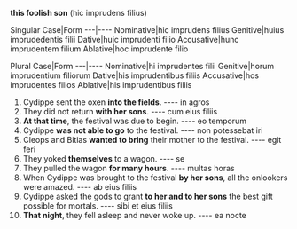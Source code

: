**this foolish son** (hic imprudens filius)

Singular
Case|Form
---|----
Nominative|hic imprudens filius
Genitive|huius imprudedentis filii
Dative|huic imprudenti filio 
Accusative|hunc imprudentem filium
Ablative|hoc imprudente filio

Plural
Case|Form
---|----
Nominative|hi imprudentes filii
Genitive|horum imprudentium filiorum
Dative|his imprudentibus filiis
Accusative|hos imprudentes filios
Ablative|his imprudentibus filiis

1. Cydippe sent the oxen **into the fields**. ---- in agros
2. They did not return **with her sons**. ---- cum eius filiis
3. **At that time**, the festival was due to begin. ---- eo temporum
4. Cydippe **was not able to go** to the festival. ---- non potessebat iri
5. Cleops and Bitias **wanted to bring** their mother to the festival. ---- egit feri
6. They yoked **themselves** to a wagon. ---- se
7. They pulled the wagon **for many hours**. ---- multas horas
8. When Cydippe was brought to the festival **by her sons**, all the onlookers were amazed. ---- ab eius filiis
9. Cydippe asked the gods to grant **to her and to her sons** the best gift possible for mortals. ---- sibi et eius filiis
10. **That night**, they fell asleep and never woke up. ---- ea nocte
